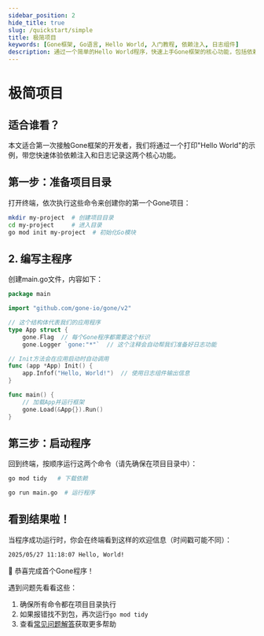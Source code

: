 ```yaml
---
sidebar_position: 2
hide_title: true
slug: /quickstart/simple
title: 极简项目
keywords: [Gone框架, Go语言, Hello World, 入门教程, 依赖注入, 日志组件]
description: 通过一个简单的Hello World程序，快速上手Gone框架的核心功能，包括依赖注入和日志记录。适合Gone框架初学者。
---
```


# 极简项目

## 适合谁看？
本文适合第一次接触Gone框架的开发者，我们将通过一个打印"Hello World"的示例，带您快速体验依赖注入和日志记录这两个核心功能。

## 第一步：准备项目目录
打开终端，依次执行这些命令来创建你的第一个Gone项目：
```bash
mkdir my-project  # 创建项目目录
cd my-project     # 进入目录
go mod init my-project  # 初始化Go模块
```

## 2. 编写主程序
创建main.go文件，内容如下：
```go
package main

import "github.com/gone-io/gone/v2"

// 这个结构体代表我们的应用程序
type App struct {
    gone.Flag  // 每个Gone程序都需要这个标识
    gone.Logger `gone:"*"`  // 这个注释会自动帮我们准备好日志功能

// Init方法会在应用启动时自动调用
func (app *App) Init() {
    app.Infof("Hello, World!")  // 使用日志组件输出信息
}

func main() {
    // 加载App并运行框架
    gone.Load(&App{}).Run()
}
```
## 第三步：启动程序
回到终端，按顺序运行这两个命令（请先确保在项目目录中）：
```bash
go mod tidy   # 下载依赖

go run main.go  # 运行程序
```
## 看到结果啦！
当程序成功运行时，你会在终端看到这样的欢迎信息（时间戳可能不同）：
```bash
2025/05/27 11:18:07 Hello, World!
```

🎉 恭喜完成首个Gone程序！

遇到问题先看看这些：
1. 确保所有命令都在项目目录执行
2. 如果报错找不到包，再次运行`go mod tidy`
3. 查看[常见问题解答](#)获取更多帮助